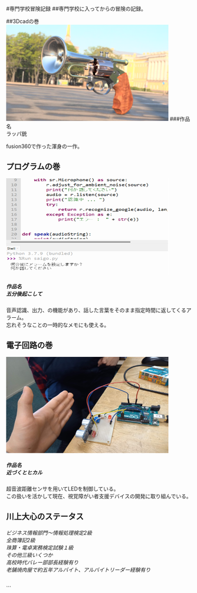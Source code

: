 #専門学校冒険記録
##専門学校に入ってからの冒険の記録。
        <div class="image-container fade-in">
##3Dcadの巻
          <img src="aaa.png" alt="代替テキスト" width="440" height="260">
###作品名<br>ラッパ銃
          <p>fusion360で作った渾身の一作。</p>
        </div>
      </div>
            <h2>プログラムの巻</h2>
          <img src="タイトルaなし.png" alt="代替テキスト" width="440" height="260">
          <h5>作品名<br>五分後起こして</h5>
          <p>音声認識、出力、の機能があり、話した言葉をそのまま指定時間に返してくるアラーム。<br>忘れそうなことの一時的なメモにも使える。</p>
        </div>
      </div>
          <h2>電子回路の巻</h2>
          <img src="20230112_133446.jpg" alt="代替テキスト" width="440" height="260">
          <h5>作品名<br>近づくとヒカル</h5>
          <p>超音波距離センサを用いてLEDを制御している。<br>この扱いを活かして現在、視覚障がい者支援デバイスの開発に取り組んでいる。</p>
        </div>
      </div>
    </div>
          <h2>川上大心のステータス</h2>
          <h6>ビジネス情報部門～情報処理検定2級<br>全商簿記2級<br>珠算・電卓実務検定試験１級<br>その他三級いくつか<br>高校時代バレー部部長経験有り<br>老舗焼肉屋で約五年アルバイト、アルバイトリーダー経験有り</h6>
  </div>

          
  </body>
  </html>
          ```
